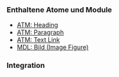 ### Enthaltene Atome und Module
* [ATM: Heading](../../atoms/headings/headings.html)
* [ATM: Paragraph](../../atoms/paragraph/paragraph.html)
* [ATM: Text Link](../../atoms/text_link/text_link.html)
* [MDL: Bild (Image Figure)](../image_figure/image_figure.html)


### Integration


